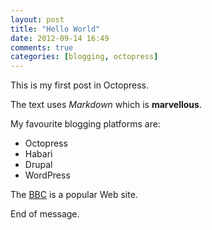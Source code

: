 ```yaml
---
layout: post
title: "Hello World"
date: 2012-09-14 16:49
comments: true
categories: [blogging, octopress]
---
```

This is my first post in Octopress.

The text uses _Markdown_ which is **marvellous**.

My favourite blogging platforms are:

- Octopress
- Habari
- Drupal
- WordPress

The [BBC](http://bbc.co.uk) is a popular Web site.

End of message. 
